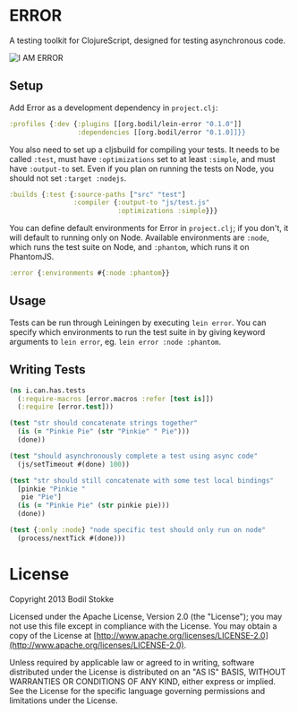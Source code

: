 # ERROR

A testing toolkit for ClojureScript, designed for testing asynchronous
code.

![I AM ERROR](https://raw.github.com/bodil/error/master/iamerror.jpg)

## Setup

Add Error as a development dependency in `project.clj`:

```clojure
:profiles {:dev {:plugins [[org.bodil/lein-error "0.1.0"]]
                 :dependencies [[org.bodil/error "0.1.0]]}}
```

You also need to set up a cljsbuild for compiling your tests. It needs
to be called `:test`, must have `:optimizations` set to at least
`:simple`, and must have `:output-to` set. Even if you plan on running
the tests on Node, you should not set `:target :nodejs`.

```clojure
:builds {:test {:source-paths ["src" "test"]
                :compiler {:output-to "js/test.js"
                           :optimizations :simple}}}
```

You can define default environments for Error in `project.clj`; if you
don't, it will default to running only on Node. Available environments
are `:node`, which runs the test suite on Node, and `:phantom`, which
runs it on PhantomJS.

```clojure
:error {:environments #{:node :phantom}}
```

## Usage

Tests can be run through Leiningen by executing `lein error`. You can
specify which environments to run the test suite in by giving keyword
arguments to `lein error`, eg. `lein error :node :phantom`.

## Writing Tests

```clojure
(ns i.can.has.tests
  (:require-macros [error.macros :refer [test is]])
  (:require [error.test]))

(test "str should concatenate strings together"
  (is (= "Pinkie Pie" (str "Pinkie" " Pie")))
  (done))

(test "should asynchronously complete a test using async code"
  (js/setTimeout #(done) 100))

(test "str should still concatenate with some test local bindings"
  [pinkie "Pinkie "
   pie "Pie"]
  (is (= "Pinkie Pie" (str pinkie pie)))
  (done))

(test {:only :node} "node specific test should only run on node"
  (process/nextTick #(done)))
```

# License

Copyright 2013 Bodil Stokke

Licensed under the Apache License, Version 2.0 (the "License"); you
may not use this file except in compliance with the License. You may
obtain a copy of the License at
[http://www.apache.org/licenses/LICENSE-2.0](http://www.apache.org/licenses/LICENSE-2.0).

Unless required by applicable law or agreed to in writing, software
distributed under the License is distributed on an "AS IS" BASIS,
WITHOUT WARRANTIES OR CONDITIONS OF ANY KIND, either express or
implied. See the License for the specific language governing
permissions and limitations under the License.
